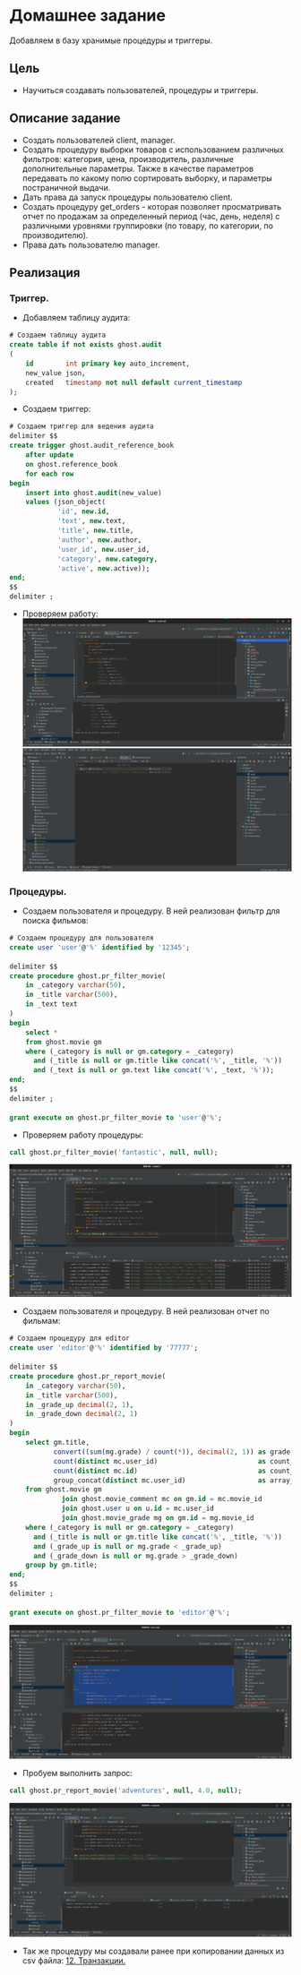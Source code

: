 # Домашнее задание

Добавляем в базу хранимые процедуры и триггеры.

## Цель

+ Научиться создавать пользователей, процедуры и триггеры.

## Описание задание

+ Создать пользователей client, manager.
+ Создать процедуру выборки товаров с использованием различных фильтров: категория, цена, производитель, различные
  дополнительные параметры. Также в качестве параметров передавать по какому полю сортировать выборку, и параметры
  постраничной выдачи.
+ Дать права да запуск процедуры пользователю client.
+ Создать процедуру get_orders - которая позволяет просматривать отчет по продажам за определенный период (час, день,
  неделя) с различными уровнями группировки (по товару, по категории, по производителю).
+ Права дать пользователю manager.

## Реализация

### Триггер.

+ Добавляем таблицу аудита:

```SQL 
# Создаем таблицу аудита
create table if not exists ghost.audit
(
    id        int primary key auto_increment,
    new_value json,
    created   timestamp not null default current_timestamp
);
```

+ Создаем триггер:

```SQL 
# Создаем триггер для ведения аудита
delimiter $$
create trigger ghost.audit_reference_book
    after update
    on ghost.reference_book
    for each row
begin
    insert into ghost.audit(new_value)
    values (json_object(
            'id', new.id,
            'text', new.text,
            'title', new.title,
            'author', new.author,
            'user_id', new.user_id,
            'category', new.category,
            'active', new.active));
end;
$$
delimiter ;
```

+ Проверяем работу: ![:](./png/1.png) ![:](./png/2.png)

### Процедуры.

+ Создаем пользователя и процедуру. В ней реализован фильтр для поиска фильмов:

```SQL
# Создаем процедуру для пользователя
create user 'user'@'%' identified by '12345';

delimiter $$
create procedure ghost.pr_filter_movie(
    in _category varchar(50),
    in _title varchar(500),
    in _text text
)
begin
    select *
    from ghost.movie gm
    where (_category is null or gm.category = _category)
      and (_title is null or gm.title like concat('%', _title, '%'))
      and (_text is null or gm.text like concat('%', _text, '%'));
end;
$$
delimiter ;

grant execute on ghost.pr_filter_movie to 'user'@'%';
```

+ Проверяем работу процедуры:

```SQL
call ghost.pr_filter_movie('fantastic', null, null);
```

![:](./png/3.png)

+ Создаем пользователя и процедуру. В ней реализован отчет по фильмам:

```SQL 
# Создаем процедуру для editor
create user 'editor'@'%' identified by '77777';

delimiter $$
create procedure ghost.pr_report_movie(
    in _category varchar(50),
    in _title varchar(500),
    in _grade_up decimal(2, 1),
    in _grade_down decimal(2, 1)
)
begin
    select gm.title,
           convert((sum(mg.grade) / count(*)), decimal(2, 1)) as grade,
           count(distinct mc.user_id)                         as count_user_comment,
           count(distinct mc.id)                              as count_comment,
           group_concat(distinct mc.user_id)                  as array_user_id
    from ghost.movie gm
             join ghost.movie_comment mc on gm.id = mc.movie_id
             join ghost.user u on u.id = mc.user_id
             join ghost.movie_grade mg on gm.id = mg.movie_id
    where (_category is null or gm.category = _category)
      and (_title is null or gm.title like concat('%', _title, '%'))
      and (_grade_up is null or mg.grade < _grade_up)
      and (_grade_down is null or mg.grade > _grade_down)
    group by gm.title;
end;
$$
delimiter ;

grant execute on ghost.pr_filter_movie to 'editor'@'%';
```

![:](./png/4.png)

+ Пробуем выполнить запрос:

```SQL
call ghost.pr_report_movie('adventures', null, 4.0, null);
```

![:](./png/5.png)

+ Так же процедуру мы создавали ранее при копировании данных из csv
  файла: [12. Транзакции.](https://github.com/ghost-83/RDBMS/tree/main/homework-12)



